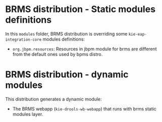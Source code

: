 BRMS distribution - Static modules definitions
==============================================

In this <code>modules</code> folder, BRMS distribution is overriding some <code>kie-eap-integration-core</code> modules definitions:

* <code>org.jbpm.resources</code>: Resources in jbpm module for brms are different from the default ones used by bpms distro.

BRMS distribution - dynamic modules
===================================

This distribution generates a dynamic module:

* The BRMS webapp (<code>kie-drools-wb-webapp</code>) that runs with brms static modules layer.